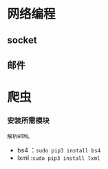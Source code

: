 # 网络编程
## socket
## 邮件


# 爬虫
### 安装所需模块

`解析HTML`
- bs4 ：`sudo pip3 install bs4`
- lxml :`sudo pip3 install lxml`
